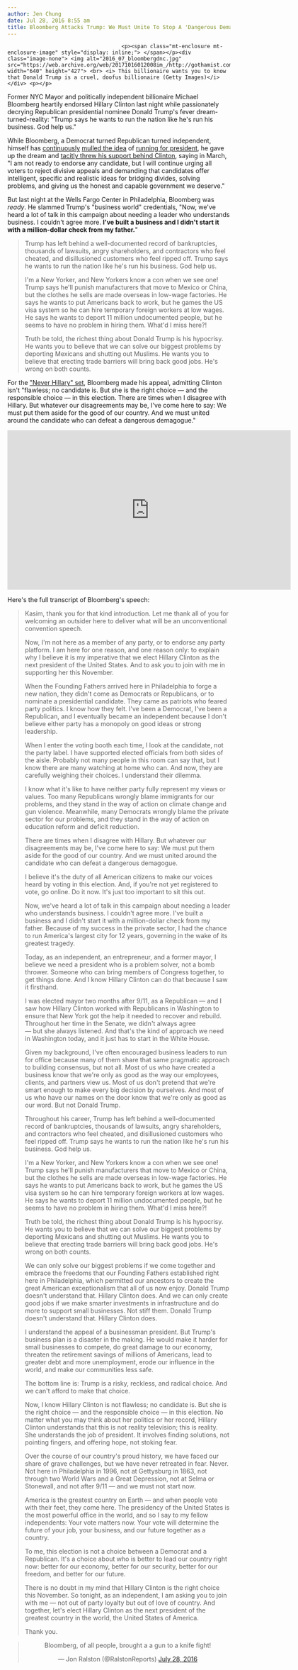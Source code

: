 ```yaml
---
author: Jen Chung
date: Jul 28, 2016 8:55 am
title: Bloomberg Attacks Trump: We Must Unite To Stop A 'Dangerous Demagogue'
---
```


	
										<p><span class="mt-enclosure mt-enclosure-image" style="display: inline;"> </span></p><div class="image-none"> <img alt="2016_07_bloombergdnc.jpg" src="https://web.archive.org/web/20171016012008im_/http://gothamist.com/attachments/jen/2016_07_bloombergdnc.jpg" width="640" height="427"> <br> <i> This billionaire wants you to know that Donald Trump is a cruel, doofus billionaire (Getty Images)</i></div> <p></p>

<p>Former NYC Mayor and politically independent billionaire Michael Bloomberg heartily endorsed Hillary Clinton last night while passionately decrying Republican presidential nominee Donald Trump&apos;s fever dream-turned-reality: &quot;Trump says he wants to run the nation like he&apos;s run his business. God help us.&quot;</p>

<p>While Bloomberg, a Democrat turned Republican turned independent, himself has  <a href="https://web.archive.org/web/20171016012008/http://gothamist.com/2016/01/10/blessed_are_we_bloomberg_is_still_c.php">continuously</a> <a href="https://web.archive.org/web/20171016012008/http://gothamist.com/2016/02/08/hail_caesar.php">mulled the idea</a> of <a href="https://web.archive.org/web/20171016012008/http://gothamist.com/2016/01/23/president_bloomberg.php">running for president</a>, he gave up the dream and <a href="https://web.archive.org/web/20171016012008/http://gothamist.com/2016/03/07/little_loser_hater_stays_sidelined.php">tacitly threw his support behind Clinton</a>, saying in March, &quot;I am not ready to endorse any candidate, but I will continue urging all voters to reject divisive appeals and demanding that candidates offer intelligent, specific and realistic ideas for bridging divides, solving problems, and giving us the honest and capable government we deserve.&quot;</p>

<p>But last night at the Wells Fargo Center in Philadelphia, Bloomberg was <em>ready</em>. He slammed Trump&apos;s &quot;business world&quot; credentials, &quot;Now, we&apos;ve heard a lot of talk in this campaign about needing a leader who understands business. I couldn&apos;t agree more. <strong>I&apos;ve built a business and I didn&apos;t start it with a million-dollar check from my father.</strong>&quot;</p>

<blockquote>Trump has left behind a well-documented record of bankruptcies, thousands of lawsuits, angry shareholders, and contractors who feel cheated, and disillusioned customers who feel ripped off. Trump says he wants to run the nation like he&apos;s run his business. God help us.

<p>I&apos;m a New Yorker, and New Yorkers know a con when we see one! Trump says he&apos;ll punish manufacturers that move to Mexico or China, but the clothes he sells are made overseas in low-wage factories. He says he wants to put Americans back to work, but he games the US visa system so he can hire temporary foreign workers at low wages. He says he wants to deport 11 million undocumented people, but he seems to have no problem in hiring them. What&apos;d I miss here?!</p>

<p>Truth be told, the richest thing about Donald Trump is his hypocrisy. He wants you to believe that we can solve our biggest problems by deporting Mexicans and shutting out Muslims. He wants you to believe that erecting trade barriers will bring back good jobs. He&apos;s wrong on both counts.</p></blockquote>For the <a href="https://web.archive.org/web/20171016012008/http://gothamist.com/2016/07/27/never_hillary_4ever_trump.php">&quot;Never Hillary&quot; set</a>, Bloomberg made his appeal, admitting Clinton isn&apos;t &quot;flawless; no candidate is. But she is the right choice &#x2014; and the responsible choice &#x2014; in this election. There are times when I disagree with Hillary. But whatever our disagreements may be, I&apos;ve come here to say: We must put them aside for the good of our country. And we must united around the candidate who can defeat a dangerous demagogue.&quot;<p></p>

<p><iframe width="640" height="360" src="https://web.archive.org/web/20171016012008if_/https://www.youtube.com/embed/9n3vuf-rbd8" frameborder="0" allowfullscreen></iframe></p>

<p>Here&apos;s the full transcript of Bloomberg&apos;s speech:</p><blockquote>Kasim, thank you for that kind introduction. Let me thank all of you for welcoming an outsider here to deliver what will be an unconventional convention speech.<p></p>

<p>Now, I&apos;m not here as a member of any party, or to endorse any party platform. I am here for one reason, and one reason only: to explain why I believe it is my imperative that we elect Hillary Clinton as the next president of the United States. And to ask you to join with me in supporting her this November.</p>

<p>When the Founding Fathers arrived here in Philadelphia to forge a new nation, they didn&apos;t come as Democrats or Republicans, or to nominate a presidential candidate. They came as patriots who feared party politics. I know how they felt. I&apos;ve been a Democrat, I&apos;ve been a Republican, and I eventually became an independent because I don&apos;t believe either party has a monopoly on good ideas or strong leadership.</p>

<p>When I enter the voting booth each time, I look at the candidate, not the party label. I have supported elected officials from both sides of the aisle. Probably not many people in this room can say that, but I know there are many watching at home who can. And now, they are carefully weighing their choices. I understand their dilemma.</p>

<p>I know what it&apos;s like to have neither party fully represent my views or values. Too many Republicans wrongly blame immigrants for our problems, and they stand in the way of action on climate change and gun violence. Meanwhile, many Democrats wrongly blame the private sector for our problems, and they stand in the way of action on education reform and deficit reduction.</p>

<p>There are times when I disagree with Hillary. But whatever our disagreements may be, I&apos;ve come here to say: We must put them aside for the good of our country. And we must united around the candidate who can defeat a dangerous demagogue.</p>

<p>I believe it&apos;s the duty of all American citizens to make our voices heard by voting in this election. And, if you&apos;re not yet registered to vote, go online. Do it now. It&apos;s just too important to sit this out.</p>

<p>Now, we&apos;ve heard a lot of talk in this campaign about needing a leader who understands business. I couldn&apos;t agree more. I&apos;ve built a business and I didn&apos;t start it with a million-dollar check from my father. Because of my success in the private sector, I had the chance to run America&apos;s largest city for 12 years, governing in the wake of its greatest tragedy.</p>

<p>Today, as an independent, an entrepreneur, and a former mayor, I believe we need a president who is a problem solver, not a bomb thrower. Someone who can bring members of Congress together, to get things done. And I know Hillary Clinton can do that because I saw it firsthand.</p>

<p>I was elected mayor two months after 9/11, as a Republican &#x2014; and I saw how Hillary Clinton worked with Republicans in Washington to ensure that New York got the help it needed to recover and rebuild. Throughout her time in the Senate, we didn&apos;t always agree<br>
&#x2014; but she always listened. And that&apos;s the kind of approach we need in Washington today, and it just has to start in the White House.</p>

<p>Given my background, I&apos;ve often encouraged business leaders to run for office because many of them share that same pragmatic approach to building consensus, but not all. Most of us who have created a business know that we&apos;re only as good as the way our employees, clients, and partners view us. Most of us don&apos;t pretend that we&apos;re smart enough to make every big decision by ourselves. And most of us who have our names on the door know that we&apos;re only as good as our word. But not Donald Trump.</p>

<p>Throughout his career, Trump has left behind a well-documented record of bankruptcies, thousands of lawsuits, angry shareholders, and contractors who feel cheated, and disillusioned customers who feel ripped off. Trump says he wants to run the nation like he&apos;s run his business. God help us.</p>

<p>I&apos;m a New Yorker, and New Yorkers know a con when we see one! Trump says he&apos;ll punish manufacturers that move to Mexico or China, but the clothes he sells are made overseas in low-wage factories. He says he wants to put Americans back to work, but he games the US visa system so he can hire temporary foreign workers at low wages. He says he wants to deport 11 million undocumented people, but he seems to have no problem in hiring them. What&apos;d I miss here?!</p>

<p>Truth be told, the richest thing about Donald Trump is his hypocrisy. He wants you to believe that we can solve our biggest problems by deporting Mexicans and shutting out Muslims. He wants you to believe that erecting trade barriers will bring back good jobs. He&apos;s wrong on both counts.</p>

<p>We can only solve our biggest problems if we come together and embrace the freedoms that our Founding Fathers established right here in Philadelphia, which permitted our ancestors to create the great American exceptionalism that all of us now enjoy. Donald Trump doesn&apos;t understand that. Hillary Clinton does. And we can only create good jobs if we make smarter investments in infrastructure and do more to support small businesses. Not stiff them. Donald Trump doesn&apos;t understand that. Hillary Clinton does.</p>

<p>I understand the appeal of a businessman president. But Trump&apos;s business plan is a disaster in the making. He would make it harder for small businesses to compete, do great damage to our economy, threaten the retirement savings of millions of Americans, lead to greater debt and more unemployment, erode our influence in the world, and make our communities less safe.</p>

<p>The bottom line is: Trump is a risky, reckless, and radical choice. And we can&apos;t afford to make that choice.</p>

<p>Now, I know Hillary Clinton is not flawless; no candidate is. But she is the right choice &#x2014; and the responsible choice &#x2014; in this election. No matter what you may think about her politics or her record, Hillary Clinton understands that this is not reality television; this is reality. She understands the job of president. It involves finding solutions, not pointing fingers, and offering hope, not stoking fear.</p>

<p>Over the course of our country&apos;s proud history, we have faced our share of grave challenges, but we have never retreated in fear. Never. Not here in Philadelphia in 1996, not at Gettysburg in 1863, not through two World Wars and a Great Depression, not at Selma or Stonewall, and not after 9/11 &#x2014; and we must not start now.</p>

<p>America is the greatest country on Earth &#x2014; and when people vote with their feet, they come here. The presidency of the United States is the most powerful office in the world, and so I say to my fellow independents: Your vote matters now. Your vote will determine the future of your job, your business, and our future together as a country.</p>

<p>To me, this election is not a choice between a Democrat and a Republican. It&apos;s a choice about who is better to lead our country right now: better for our economy, better for our security, better for our freedom, and better for our future.</p>

<p>There is no doubt in my mind that Hillary Clinton is the right choice this November. So tonight, as an independent, I am asking you to join with me &#x2014; not out of party loyalty but out of love of country. And together, let&apos;s elect Hillary Clinton as the next president of the greatest country in the world, the United States of America.</p>

<p>Thank you.</p></blockquote><p></p>

<center><blockquote class="twitter-tweet" data-lang="en"><p lang="en" dir="ltr">Bloomberg, of all people, brought a a gun to a knife fight!</p>&#x2014; Jon Ralston (@RalstonReports) <a href="https://web.archive.org/web/20171016012008/https://twitter.com/RalstonReports/status/758477481670156288">July 28, 2016</a></blockquote>
<script async src="//web.archive.org/web/20171016012008js_/http://platform.twitter.com/widgets.js" charset="utf-8"></script></center>					
										
									
				
